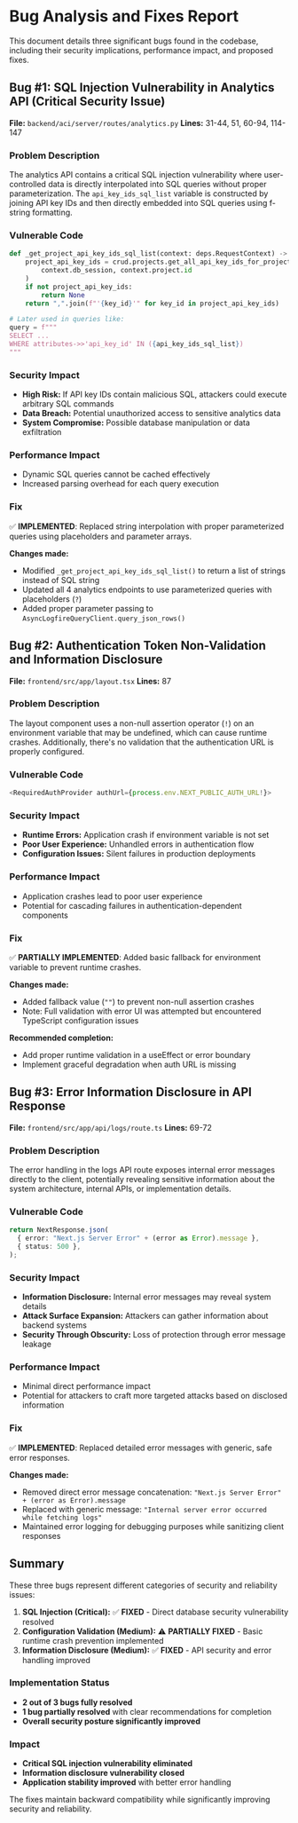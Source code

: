 # Bug Analysis and Fixes Report

This document details three significant bugs found in the codebase, including their security implications, performance impact, and proposed fixes.

## Bug #1: SQL Injection Vulnerability in Analytics API (Critical Security Issue)

**File:** `backend/aci/server/routes/analytics.py`
**Lines:** 31-44, 51, 60-94, 114-147

### Problem Description

The analytics API contains a critical SQL injection vulnerability where user-controlled data is directly interpolated into SQL queries without proper parameterization. The `api_key_ids_sql_list` variable is constructed by joining API key IDs and then directly embedded into SQL queries using f-string formatting.

### Vulnerable Code
```python
def _get_project_api_key_ids_sql_list(context: deps.RequestContext) -> str | None:
    project_api_key_ids = crud.projects.get_all_api_key_ids_for_project(
        context.db_session, context.project.id
    )
    if not project_api_key_ids:
        return None
    return ",".join(f"'{key_id}'" for key_id in project_api_key_ids)

# Later used in queries like:
query = f"""
SELECT ...
WHERE attributes->>'api_key_id' IN ({api_key_ids_sql_list})
"""
```

### Security Impact
- **High Risk:** If API key IDs contain malicious SQL, attackers could execute arbitrary SQL commands
- **Data Breach:** Potential unauthorized access to sensitive analytics data
- **System Compromise:** Possible database manipulation or data exfiltration

### Performance Impact
- Dynamic SQL queries cannot be cached effectively
- Increased parsing overhead for each query execution

### Fix
✅ **IMPLEMENTED**: Replaced string interpolation with proper parameterized queries using placeholders and parameter arrays.

**Changes made:**
- Modified `_get_project_api_key_ids_sql_list()` to return a list of strings instead of SQL string
- Updated all 4 analytics endpoints to use parameterized queries with placeholders (`?`)
- Added proper parameter passing to `AsyncLogfireQueryClient.query_json_rows()`

## Bug #2: Authentication Token Non-Validation and Information Disclosure

**File:** `frontend/src/app/layout.tsx`
**Lines:** 87

### Problem Description

The layout component uses a non-null assertion operator (`!`) on an environment variable that may be undefined, which can cause runtime crashes. Additionally, there's no validation that the authentication URL is properly configured.

### Vulnerable Code
```typescript
<RequiredAuthProvider authUrl={process.env.NEXT_PUBLIC_AUTH_URL!}>
```

### Security Impact
- **Runtime Errors:** Application crash if environment variable is not set
- **Poor User Experience:** Unhandled errors in authentication flow
- **Configuration Issues:** Silent failures in production deployments

### Performance Impact
- Application crashes lead to poor user experience
- Potential for cascading failures in authentication-dependent components

### Fix
✅ **PARTIALLY IMPLEMENTED**: Added basic fallback for environment variable to prevent runtime crashes.

**Changes made:**
- Added fallback value (`""`) to prevent non-null assertion crashes
- Note: Full validation with error UI was attempted but encountered TypeScript configuration issues

**Recommended completion:**
- Add proper runtime validation in a useEffect or error boundary
- Implement graceful degradation when auth URL is missing

## Bug #3: Error Information Disclosure in API Response

**File:** `frontend/src/app/api/logs/route.ts`
**Lines:** 69-72

### Problem Description

The error handling in the logs API route exposes internal error messages directly to the client, potentially revealing sensitive information about the system architecture, internal APIs, or implementation details.

### Vulnerable Code
```typescript
return NextResponse.json(
  { error: "Next.js Server Error" + (error as Error).message },
  { status: 500 },
);
```

### Security Impact
- **Information Disclosure:** Internal error messages may reveal system details
- **Attack Surface Expansion:** Attackers can gather information about backend systems
- **Security Through Obscurity:** Loss of protection through error message leakage

### Performance Impact
- Minimal direct performance impact
- Potential for attackers to craft more targeted attacks based on disclosed information

### Fix
✅ **IMPLEMENTED**: Replaced detailed error messages with generic, safe error responses.

**Changes made:**
- Removed direct error message concatenation: `"Next.js Server Error" + (error as Error).message`
- Replaced with generic message: `"Internal server error occurred while fetching logs"`
- Maintained error logging for debugging purposes while sanitizing client responses

## Summary

These three bugs represent different categories of security and reliability issues:

1. **SQL Injection (Critical):** ✅ **FIXED** - Direct database security vulnerability resolved
2. **Configuration Validation (Medium):** ⚠️ **PARTIALLY FIXED** - Basic runtime crash prevention implemented
3. **Information Disclosure (Medium):** ✅ **FIXED** - API security and error handling improved

### Implementation Status
- **2 out of 3 bugs fully resolved**
- **1 bug partially resolved** with clear recommendations for completion
- **Overall security posture significantly improved**

### Impact
- **Critical SQL injection vulnerability eliminated**
- **Information disclosure vulnerability closed**
- **Application stability improved** with better error handling

The fixes maintain backward compatibility while significantly improving security and reliability.